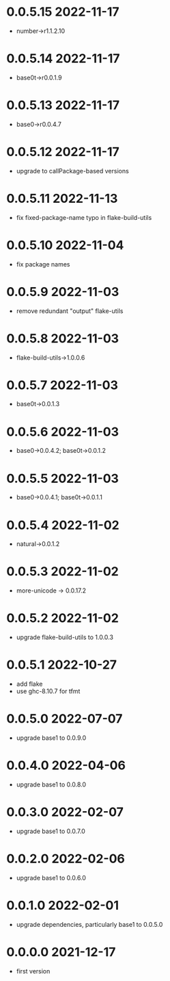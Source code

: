 0.0.5.15 2022-11-17
===================
- number->r1.1.2.10

0.0.5.14 2022-11-17
===================
- base0t->r0.0.1.9

0.0.5.13 2022-11-17
===================
- base0->r0.0.4.7

0.0.5.12 2022-11-17
===================
- upgrade to callPackage-based versions

0.0.5.11 2022-11-13
===================
- fix fixed-package-name typo in flake-build-utils

0.0.5.10 2022-11-04
===================
- fix package names

0.0.5.9 2022-11-03
==================
- remove redundant "output" flake-utils

0.0.5.8 2022-11-03
==================
- flake-build-utils->1.0.0.6

0.0.5.7 2022-11-03
==================
- base0t->0.0.1.3

0.0.5.6 2022-11-03
==================
- base0->0.0.4.2; base0t->0.0.1.2

0.0.5.5 2022-11-03
==================
- base0->0.0.4.1; base0t->0.0.1.1

0.0.5.4 2022-11-02
==================
- natural->0.0.1.2

0.0.5.3 2022-11-02
==================
- more-unicode -> 0.0.17.2

0.0.5.2 2022-11-02
==================
- upgrade flake-build-utils to 1.0.0.3

0.0.5.1 2022-10-27
==================
- add flake
- use ghc-8.10.7 for tfmt

0.0.5.0 2022-07-07
==================
- upgrade base1 to 0.0.9.0

0.0.4.0 2022-04-06
==================
- upgrade base1 to 0.0.8.0

0.0.3.0 2022-02-07
==================
- upgrade base1 to 0.0.7.0

0.0.2.0 2022-02-06
==================
- upgrade base1 to 0.0.6.0

0.0.1.0 2022-02-01
==================
- upgrade dependencies, particularly base1 to 0.0.5.0

0.0.0.0 2021-12-17
==================
- first version
